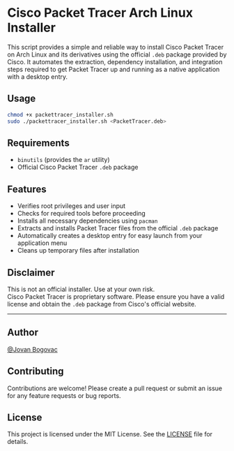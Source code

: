 # Cisco Packet Tracer Arch Linux Installer

This script provides a simple and reliable way to install Cisco Packet Tracer on Arch Linux and its derivatives using the official `.deb` package provided by Cisco. It automates the extraction, dependency installation, and integration steps required to get Packet Tracer up and running as a native application with a desktop entry.

## Usage

```bash
chmod +x packettracer_installer.sh
sudo ./packettracer_installer.sh <PacketTracer.deb>
```

## Requirements

- `binutils` (provides the `ar` utility)
- Official Cisco Packet Tracer `.deb` package

## Features

- Verifies root privileges and user input
- Checks for required tools before proceeding
- Installs all necessary dependencies using `pacman`
- Extracts and installs Packet Tracer files from the official `.deb` package
- Automatically creates a desktop entry for easy launch from your application menu
- Cleans up temporary files after installation

## Disclaimer

This is not an official installer. Use at your own risk.  
Cisco Packet Tracer is proprietary software. Please ensure you have a valid license and obtain the `.deb` package from Cisco's official website.

---

## Author

[@Jovan Bogovac](https://github.com/pr00x)

## Contributing

Contributions are welcome! Please create a pull request or submit an issue for any feature requests or bug reports.

## License

This project is licensed under the MIT License. See the [LICENSE](LICENSE) file for details.